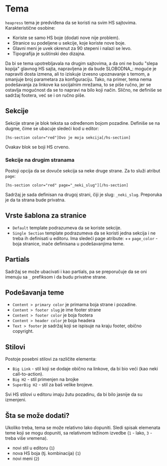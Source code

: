 # Tema

`heapress` tema je predviđena da se koristi na svim HS sajtovima. Karakteristične osobine:

+ Koriste se samo HS boje (dodati nove nije problem).
+ Stranice su podeljene u sekcije, koje koriste nove boje.
+ Glavni meni je uvek okrenut za 90 stepeni i nalazi se levo.
+ Tipografija je suštinski deo dizajna.

Da bi se tema upotrebljavala na drugim sajtovima, a da oni ne budu "slepa kopija" glavnog HS sajta, napravljena je da bude SLOBODNA_: moguće je napraviti dosta izmena, ali to iziskuje izvesno upoznavanje s temom, a smanjuje broj parametara za konfiguraciju. Tako, na primer, tema nema podešavanja za linkove ka socijalnim mrežama, to se piše ručno, jer se ostavlja mogućnost da se to napravi na bilo koji način. Slično, ne definiše se sadržaj footera, već se i on ručno piše.

## Sekcije

Sekcije strane je blok teksta sa određenom bojom pozadine. Definiše se na dugme, čime se ubacuje sledeći kod u editor:

```
[hs-section color="red"]Ovo je moja sekcija[/hs-section]
```

Ovakav blok se boji HS crveno.

### Sekcije na drugim stranama

Postoji opcija da se dovuče sekcija sa neke druge strane. Za to služi atribut `page`:

```
[hs-section color="red" page="_neki_slug"][/hs-section]
```

Sadržaj je sada definisan na drugoj strani, čiji je slug: `_neki_slug`. Preporuka je da ta strana bude privatna.

## Vrste šablona za stranice

+ `Default` template podrazumeva da se koriste sekcije.
+ `Single Section` template podrazumeva da se koristi jedna sekcija i ne treba ih definisati u editoru. Ima sledeći page atribute:
++ `page_color` - boja stranice, inače definisana u podešavanjima teme.

## Partials

Sadržaj se može ubacivati i kao partials, pa se preporučuje da se oni imenuju sa `_` prefiksom i da budu privatne strane.

## Podešavanja teme

+ `Content > primary color` je primarna boja strane i pozadine.
+ `Content > footer slug` je ime footer strane
+ `Content > footer color` je boja footera
+ `Content > header color` je boja headera
+ `Text > footer` je sadržaj koji se ispisuje na kraju footer, obično copyright.

## Stilovi

Postoje posebni stilovi za različite elementa:

+ `Big Link` - stil koji se dodaje obično na linkove, da bi bio veći (kao neki call-to-action).
+ `Big H2` - stil primenjen na brojke
+ `SuperBig H2` - stil za baš velike brojeve.

Svi HS stilovi u editoru imaju žutu pozadinu, da bi bilo jasnije da su izmenjeni.

## Šta se može dodati?

Ukoliko treba, tema se može relativno lako dopuniti. Sledi spisak elemenata teme koji se mogu dopuniti, sa relativnom težinom izvedbe (`1` - lako, `3` - treba više vremena).

+ novi stil u editoru (`1`)
+ nova HS boja (tj. kombinacija) (`1`)
+ novi meni (`2`)
